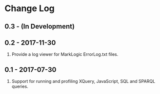 # Change Log

## 0.3 - (In Development)

## 0.2 - 2017-11-30

1. Provide a log viewer for MarkLogic ErrorLog.txt files.

## 0.1 - 2017-07-30

1. Support for running and profiling XQuery, JavaScript, SQL and SPARQL queries.
